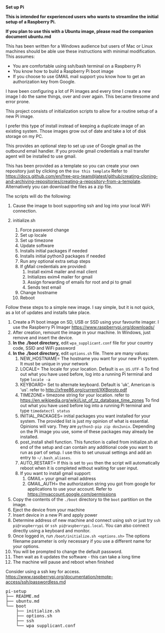 __Set up Pi__

**This is intended for experienced users who wants to streamline the initial setup of a Raspberry Pi.**

**If you plan to use this with a Ubuntu image, please read the companion document ubuntu.md**

This has been written for a Windows audience but users of Mac or Linux machines should be able use these instructions with minimal modification.
This assumes:

- You are comfortable using ssh/bash terminal on a Raspberry Pi
- You know how to build a Raspberry Pi boot image
- If you choose to use GMAIL mail support you know how to get an authorization key from Google.

I have been configuring a lot of Pi images and every time I create a new image I do the same things, over and over again. This became tiresome and error prone.

This project consists of initialization scripts to allow for a routine setup of a new Pi image.

I prefer this type of install instead of keeping a duplicate image of an existing system. Those images grow out of date and take a lot of disk storage on my PC.

This provides an optional step to set up use of Google gmail as the outbound email handler. If you provide gmail credentials a mail transfer agent will be installed to use gmail.

This has been provided as a template so you can create your own repository just by clicking on the `Use this template`  Refer to https://docs.github.com/en/free-pro-team@latest/github/creating-cloning-and-archiving-repositories/creating-a-repository-from-a-template. Alternatively you can download the files as a zip file.


The scripts will do the following:

1. Cause the image to boot supporting ssh and log into your local WiFi connection.

2. initialize.sh
   1. Force password change
   2. Set up locale
   3. Set up timezone
   4. Update software
   5. Installs initial packages if needed
   6. Installs initial python3 packages if needed
   7. Run any optional extra setup steps
   8. If gMail credentials are provided:
      1.  Install exim4 mailer and mail client
      2.  Initializes exim4 mailer for gmail
      3.  Assign forwarding of emails for root and pi to gmail
      4.  Sends test email
   9.  Change hostname
   10. Reboot


Follow these steps to a simple new image. I say simple, but it is not quick, as a lot of updates and installs take place.

1. Create a Pi boot image on SD, USB or SSD using your favourite imager. I use the Raspberry Pi Imager https://www.raspberrypi.org/downloads/
2. After creation, remount the image in your machine. In Windows, just remove and insert the device.
3. __In the ./boot directory,__ edit `wpa_supplicant.conf` file for your country code, SSID and WiFi password
4. __In the ./boot directory,__ edit `options.sh` file.  There are many values:
   1. NEW_HOSTNAME= The hostname you want for your new Pi system. It must be unique in your network
   2. LOCALE= The locale for your location. Default is `en_US.UTF-8` To find out what you have used before, log into a running Pi terminal and type `locale -a`
   3. KEYBOARD= Set to alternate keyboard. Default is 'uk', American is 'us'. refer to http://xfree86.org/current/XKBproto.pdf
   4. TIMEZONE= timezone string for your location. refer to https://en.wikipedia.org/wiki/List_of_tz_database_time_zones To find out what you have used before log into a running Pi terminal and type `timedatectl status`
   5. INITIAL_PACKAGES= initial packages you want installed for your system. The provided list is just my opinion of what is essential. Opinions will vary. They are `python3-pip zip dos2unix`. Depending on the Pi image you use, some of these packages may already be installed.
   6. post_install shell function. This function is called from initialize.sh at end of the setup and can contain any additional code you want to run as part of setup. I use this to set unusual settings and add an entry to `~/.bash_aliases`.
   7. AUTO_RESTART= If this is set to `yes` then the script will automatically reboot when it is completed without waiting for user input.
   8. If you want to install gmail support:
      1. GMAIL= your gmail email address
      2. GMAIL_AUTH= the authorization string you got from google for applications to use your account. Refer to https://myaccount.google.com/permissions
5. Copy the contents of the `./boot` directory to the `boot` partition on the image.
6. Eject the device from your machine
7. Insert device in a new Pi and apply power
8. Determine address of new machine and connect using ssh or just try `ssh pi@raspberrypi` or `ssh pi@raspberrypi.local`. You can also connect directly using a keyboard and monitor.
9. Once logged in, run `/boot/initialize.sh <options.sh>` The options filename parameter is only necessary if you use a different name for your options.
10. You will be prompted to change the default password.
11. Then wait as it updates the software - this can take a long time
12. The machine will pause and reboot when finished

Consider using a ssh key for access. https://www.raspberrypi.org/documentation/remote-access/ssh/passwordless.md

<pre>
pi-setup
├── README.md
├── ubuntu.md
└── boot
    ├── initialize.sh
    ├── options.sh
    ├── ssh
    └── wpa_supplicant.conf
</pre>
